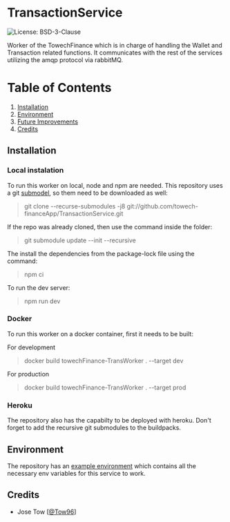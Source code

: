 # TransactionService

![License: BSD-3-Clause](https://img.shields.io/github/license/towech-financeApp/TransactionService)

Worker of the TowechFinance which is in charge of handling the Wallet and Transaction 
related functions. It communicates with the rest of the services utilizing the amqp 
protocol via rabbitMQ.

# Table of Contents
1. [Installation](#Installation)
2. [Environment](#Environment)
3. [Future Improvements](#Future_Improvements)
3. [Credits](#Credits)

## Installation

### Local instalation
To run this worker on local, node and npm are needed. This repository uses a git 
[submodel](https://github.com/towech-financeApp/Models), so them need to be downloaded 
as well: 

> git clone --recurse-submodules -j8 git://github.com/towech-financeApp/TransactionService.git

If the repo was already cloned, then use the command inside the folder:
> git submodule update --init --recursive

The install the dependencies from the package-lock file using the command:
> npm ci

To run the dev server:
> npm run dev

### Docker
To run this worker on a docker container, first it needs to be built:

For development
> docker build towechFinance-TransWorker . --target dev

For production
> docker build towechFinance-TransWorker . --target prod

### Heroku
The repository also has the capabilty to be deployed with heroku. Don't forget to add 
the recursive git submodules to the buildpacks.

## Environment
The repository has an [example environment](/env.sample) which contains all the 
necessary env variables for this service to work.

## Credits
- Jose Tow [[@Tow96](https://github.com/Tow96)]
